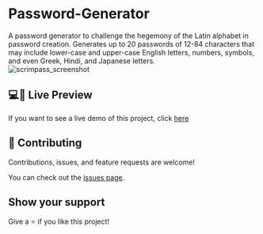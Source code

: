 # Password-Generator
A password generator to challenge the hegemony of the Latin alphabet in password creation. Generates up to 20 passwords of 12-84 characters that may include lower-case and upper-case English letters, numbers, symbols, and even Greek, Hindi, and Japanese letters.
<br>
![scrimpass_screenshot](https://github.com/ch4ne5teban/Password-Generator/assets/97411234/96f58466-39d8-47e8-a795-a3a89b74345a)

## 💻📱 Live Preview

If you want to see a live demo of this project, click [here](https://scrimpass.com)

## 🤝 Contributing

Contributions, issues, and feature requests are welcome! 

You can check out the [issues page](../../issues/).

## Show your support

Give a ⭐️ if you like this project!
